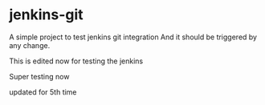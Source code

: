 # jenkins-git

A simple project to test jenkins git integration
And it should be triggered by any change.

This is edited now for testing the jenkins


Super testing now

updated for 5th time
